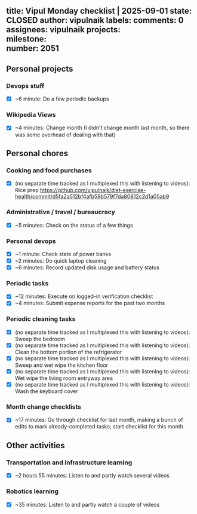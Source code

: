 title:	Vipul Monday checklist | 2025-09-01
state:	CLOSED
author:	vipulnaik
labels:	
comments:	0
assignees:	vipulnaik
projects:	
milestone:	
number:	2051
--
## Personal projects

### Devops stuff

- [x] ~6 minute: Do a few periodic backups

### Wikipedia Views

- [x] ~4 minutes: Change month (I didn't change month last month, so there was some overhead of dealing with that)

## Personal chores

### Cooking and food purchases

- [x] (no separate time tracked as I multiplexed this with listening to videos): Rice prep https://github.com/vipulnaik/diet-exercise-health/commit/d5fa2a512bf4afb59b579f7da80812c2d1a05ab9

### Administrative / travel / bureaucracy

- [x] ~5 minutes: Check on the status of a few things

### Personal devops

- [x] ~1 minute: Check state of power banks
- [x] ~2 minutes: Do quick laptop cleaning
- [x] ~6 minutes: Record updated disk usage and battery status

### Periodic tasks

- [x] ~12 minutes: Execute on logged-in verification checklist
- [x] ~4 minutes: Submit expense reports for the past two months

### Periodic cleaning tasks

- [x] (no separate time tracked as I multiplexed this with listening to videos): Sweep the bedroom
- [x] (no separate time tracked as I multiplexed this with listening to videos): Clean the bottom portion of the refrigerator
- [x] (no separate time tracked as I multiplexed this with listening to videos): Sweep and wet wipe the kitchen floor
- [x] (no separate time tracked as I multiplexed this with listening to videos): Wet wipe the living room entryway area
- [x] (no separate time tracked as I multiplexed this with listening to videos): Wash the keyboard cover

### Month change checklists

- [x] ~17 minutes: Go through checklist for last month, making a bunch of edits to mark already-completed tasks; start checklist for this month

## Other activities

### Transportation and infrastructure learning

- [x] ~2 hours 55 minutes: Listen to and partly watch several videos

### Robotics learning

- [x] ~35 minutes: Listen to and partly watch a couple of videos

